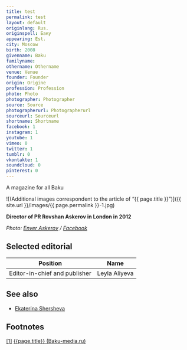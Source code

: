 ```yaml
---
title: test
permalink: test
layout: default
originlang: Rus.
originspell: Баку
appearing: Est.
city: Moscow
birth: 2008
givenname: Baku
familyname:
othername: Othername
venue: Venue
founder: Founder
origin: Origine
profession: Profession
photo: Photo
photographer: Photographer
source: Source
photographerurl: Photographerurl
sourceurl: Sourceurl
shortname: Shortname
facebook: 1
instagram: 1
youtube: 1
vimeo: 0
twitter: 1
tumblr: 0
vkontakte: 1
soundcloud: 0
pinterest: 0
---
```


A magazine for all Baku


![(Additional images correspondent to the article of “{{ page.title }}”)]({{ site.url }}/images/{{ page.permalink }}-1.jpg)

**Director of PR Rovshan Askerov in London in 2012**

*Photo: [Enver Askerov](index) / [Facebook](index)*

## Selected editorial

|Position|Name|
|-|-|
|Editor-in-chief and publisher|Leyla Aliyeva|

## See also

+ [Ekaterina Shersheva](shersheva-ekaterina)

## Footnotes

[[1]](#a1) <span id="f1"></span> [{{page.title}} (Baku-media.ru)](http://baku-media.ru/)
